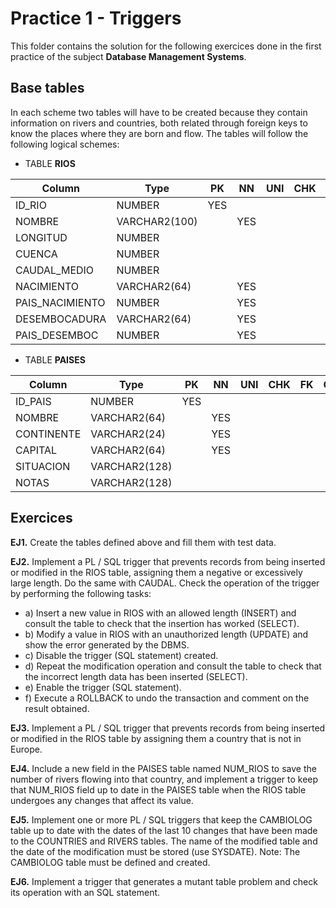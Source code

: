 # Practice 1 - Triggers
This folder contains the solution for the following exercices done in the first practice of the subject **Database Management Systems**.

## Base tables
In each scheme two tables will have to be created because they contain information on rivers and countries,
both related through foreign keys to know the places where they are born and flow. The tables will follow the following logical schemes:

- TABLE **RIOS**

| Column          | Type          | PK  | NN  | UNI | CHK | FK  | COMMENTS        |
|-----------------|---------------|-----|-----|-----|-----|-----|-----------------|
| ID_RIO          | NUMBER        | YES |     |     |     |     |                 |
| NOMBRE          | VARCHAR2(100) |     | YES |     |     |     |                 |
| LONGITUD        | NUMBER        |     |     |     |     |     |                 |
| CUENCA          | NUMBER        |     |     |     |     |     |                 |
| CAUDAL_MEDIO    | NUMBER        |     |     |     |     |     |                 |
| NACIMIENTO      | VARCHAR2(64)  |     | YES |     |     |     |                 |
| PAIS_NACIMIENTO | NUMBER        |     | YES |     |     | YES | PAISES(ID_PAIS) |
| DESEMBOCADURA   | VARCHAR2(64)  |     | YES |     |     |     |                 |
| PAIS_DESEMBOC   | NUMBER        |     | YES |     |     | YES | PAISES(ID_PAIS) |

- TABLE **PAISES**

| Column     | Type          | PK  | NN  | UNI | CHK | FK | COMMENTS |
|------------|---------------|-----|-----|-----|-----|----|----------|
| ID_PAIS    | NUMBER        | YES |     |     |     |    |          |
| NOMBRE     | VARCHAR2(64)  |     | YES |     |     |    |          |
| CONTINENTE | VARCHAR2(24)  |     | YES |     |     |    |          |
| CAPITAL    | VARCHAR2(64)  |     | YES |     |     |    |          |
| SITUACION  | VARCHAR2(128) |     |     |     |     |    |          |
| NOTAS      | VARCHAR2(128) |     |     |     |     |    |          |


## Exercices

**EJ1.** Create the tables defined above and fill them with test data.

**EJ2.** Implement a PL / SQL trigger that prevents records from being inserted or modified in the RIOS table, assigning them a negative or excessively large length. Do the same with CAUDAL. Check the operation of the trigger by performing the following tasks: 
- a) Insert a new value in RIOS with an allowed length (INSERT) and consult the table to check that the insertion has worked (SELECT).
- b) Modify a value in RIOS with an unauthorized length (UPDATE) and show the error generated by the DBMS.
- c) Disable the trigger (SQL statement) created. 
- d) Repeat the modification operation and consult the table to check that the incorrect length data has been inserted (SELECT).
- e) Enable the trigger (SQL statement).
- f) Execute a ROLLBACK to undo the transaction and comment on the result obtained.

**EJ3.** Implement a PL / SQL trigger that prevents records from being inserted or modified in the RIOS table by assigning them a country that is not in Europe.

**EJ4.** Include a new field in the PAISES table named NUM_RIOS to save the number of rivers flowing into that country, and implement a trigger to keep that NUM_RIOS field up to date in the PAISES table when the RIOS table undergoes any changes that affect its value.

**EJ5.** Implement one or more PL / SQL triggers that keep the CAMBIOLOG table up to date with the dates of the last 10 changes that have been made to the COUNTRIES and RIVERS tables. The name of the modified table and the date of the modification must be stored (use SYSDATE). Note: The CAMBIOLOG table must be defined and created.

**EJ6.** Implement a trigger that generates a mutant table problem and check its operation with an SQL statement.